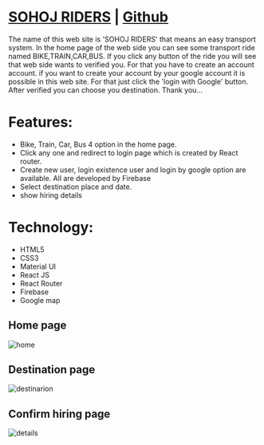 # [SOHOJ RIDERS](https://sohoj-riders.web.app/) | [Github](https://github.com/AbulBashar38/sohoj-rider-client)
The name of this web site is 'SOHOJ RIDERS' that means an easy transport system. In the home page of the web side you can see some transport ride named BIKE,TRAIN,CAR,BUS. If you click any button of the ride you will see that web side wants to verified you. For that you have to create an account account. if you want to create your account by your google account it is possible in this web site. For that just click the 'login with Google' button. After verified you can choose you destination. Thank you...  

# Features:
* Bike, Train, Car, Bus 4 option in the home page.
* Click any one and redirect to login page which is created by React router.
* Create new user, login existence user and login by google option are available. All are developed by Firebase
* Select destination place and date.
* show hiring details
 # Technology:
 * HTML5
 * CSS3
 * Material UI
 * React JS
 * React Router
 * Firebase
 * Google map
 ## Home page
 ![home](./src/image/riderHome.png)
 ## Destination page
  ![destinarion](./src/image/riderDestination.png)
 ## Confirm hiring page
  ![details](./src/image/riderDetails.png)
